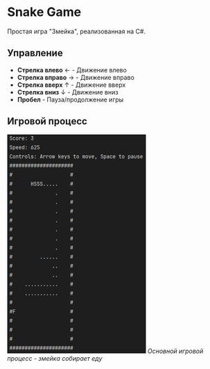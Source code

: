 # Snake Game

Простая игра "Змейка", реализованная на C#.

## Управление

- **Стрелка влево** ← - Движение влево
- **Стрелка вправо** → - Движение вправо
- **Стрелка вверх** ↑ - Движение вверх
- **Стрелка вниз** ↓ - Движение вниз
- **Пробел** - Пауза/продолжение игры

## Игровой процесс

![Игровой процесс](1.png)
*Основной игровой процесс - змейка собирает еду*